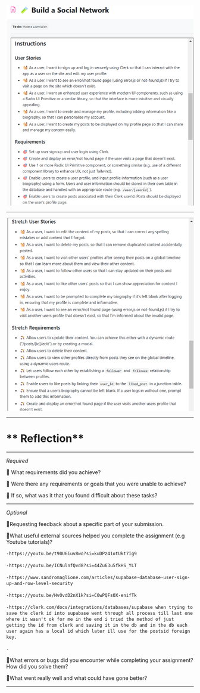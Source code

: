 ![alt text](UserStories.png)

---

![alt text](StretchUserStories.png)

---

# ** Reflection**

---

_Required_

🎯 What requirements did you achieve?

🎯 Were there any requirements or goals that you were unable to achieve?

🎯 If so, what was it that you found difficult about these tasks?

---

_Optional_

🏹Requesting feedback about a specific part of your submission.

🏹What useful external sources helped you complete the assignment (e.g Youtube tutorials)?

    -https://youtu.be/t90U6iuv8wo?si=kuDPz41otUkt7Ig9

    -https://youtu.be/ICNulnfQvd8?si=44Zu63u5fkHS_YLT

    -https://www.sandromaglione.com/articles/supabase-database-user-sign-up-and-row-level-security

    -https://youtu.be/HvOvdD2nX1k?si=C0wPQFsOX-enifTk

    -https://clerk.com/docs/integrations/databases/supabase when trying to save the clerk id into supabase went through all process till last one where it wasn't ok for me in the end i tried the method of just getting the id from clerk and saving it in the db and in the db each user again has a local id which later ill use for the postsid foreign key.

    -

🏹What errors or bugs did you encounter while completing your assignment? How did you solve them?

🏹What went really well and what could have gone better?

---
